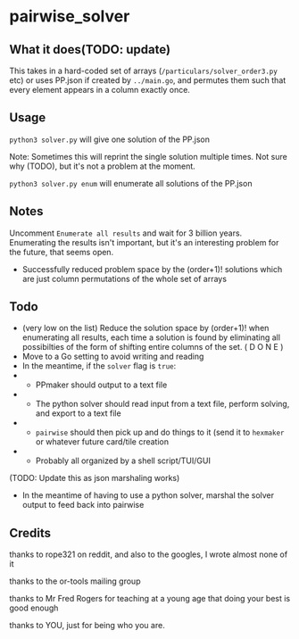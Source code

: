 # pairwise_solver

## What it does(TODO: update)

This takes in a hard-coded set of arrays (`/particulars/solver_order3.py` etc) or uses
PP.json if created by `../main.go`, and permutes them such that every element appears in a column exactly once.

## Usage

`python3 solver.py` will give one solution of the PP.json

Note: Sometimes this will reprint the single solution multiple times. Not sure
why (TODO), but it's not a problem at the moment.

`python3 solver.py enum` will enumerate all solutions of the PP.json

## Notes

Uncomment `Enumerate all results` and wait for 3 billion years. Enumerating the
results isn't important, but it's an interesting problem for the future, that
seems open. 

- Successfully reduced problem space by the (order+1)! solutions which are
just column permutations of the whole set of arrays

## Todo

- (very low on the list) Reduce the solution space by (order+1)! when enumerating all results, each time a solution is found by eliminating all possibilties of the form of shifting entire columns of the set.  ( D O N E )
- Move to a Go setting to avoid writing and reading
- In the meantime, if the `solver` flag is `true`:
- - PPmaker should output to a text file
- - The python solver should read input from a text file, perform solving, and
    export to a text file
- - `pairwise` should then pick up and do things to it (send it to `hexmaker`
    or whatever future card/tile creation
- - Probably all organized by a shell script/TUI/GUI

(TODO: Update this as json marshaling works) 

- In the meantime of having to use a python solver, marshal the solver output
  to feed back into pairwise

## Credits

thanks to rope321 on reddit, and also to the googles, I wrote almost
none of it

thanks to the or-tools mailing group

thanks to Mr Fred Rogers for teaching at a young age that doing your best is
good enough

thanks to YOU, just for being who you are.
